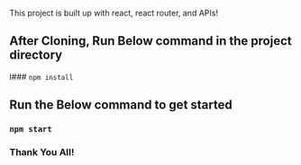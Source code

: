 This project is built up with react, react router, and APIs!

## After Cloning, Run Below command in the project directory

I### `npm install`


## Run the Below command to get started

### `npm start`


### Thank You All!
